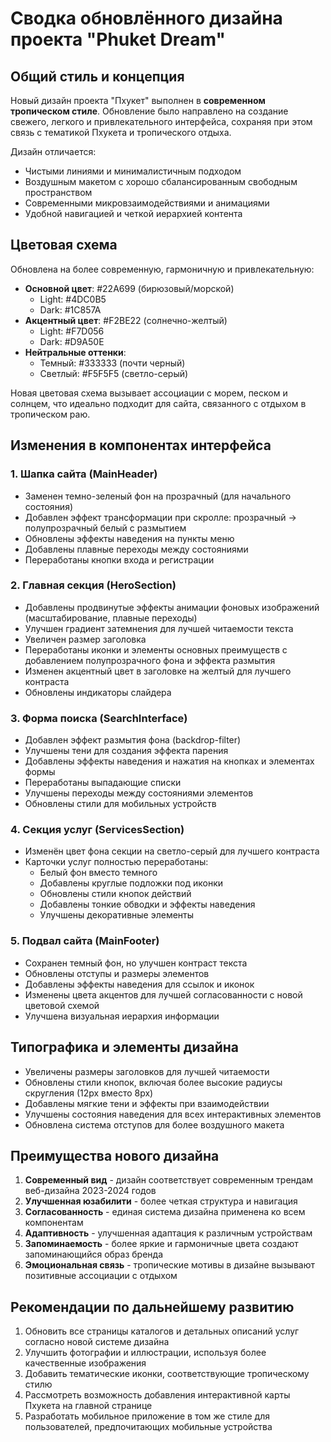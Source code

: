 # Сводка обновлённого дизайна проекта "Phuket Dream"

## Общий стиль и концепция

Новый дизайн проекта "Пхукет" выполнен в **современном тропическом стиле**. Обновление было направлено на создание свежего, легкого и привлекательного интерфейса, сохраняя при этом связь с тематикой Пхукета и тропического отдыха.

Дизайн отличается:

- Чистыми линиями и минималистичным подходом
- Воздушным макетом с хорошо сбалансированным свободным пространством
- Современными микровзаимодействиями и анимациями
- Удобной навигацией и четкой иерархией контента

## Цветовая схема

Обновлена на более современную, гармоничную и привлекательную:

- **Основной цвет**: #22A699 (бирюзовый/морской)
  - Light: #4DC0B5
  - Dark: #1C857A
- **Акцентный цвет**: #F2BE22 (солнечно-желтый)
  - Light: #F7D056
  - Dark: #D9A50E
- **Нейтральные оттенки**:
  - Темный: #333333 (почти черный)
  - Светлый: #F5F5F5 (светло-серый)

Новая цветовая схема вызывает ассоциации с морем, песком и солнцем, что идеально подходит для сайта, связанного с отдыхом в тропическом раю.

## Изменения в компонентах интерфейса

### 1. Шапка сайта (MainHeader)

- Заменен темно-зеленый фон на прозрачный (для начального состояния)
- Добавлен эффект трансформации при скролле: прозрачный → полупрозрачный белый с размытием
- Обновлены эффекты наведения на пункты меню
- Добавлены плавные переходы между состояниями
- Переработаны кнопки входа и регистрации

### 2. Главная секция (HeroSection)

- Добавлены продвинутые эффекты анимации фоновых изображений (масштабирование, плавные переходы)
- Улучшен градиент затемнения для лучшей читаемости текста
- Увеличен размер заголовка
- Переработаны иконки и элементы основных преимуществ с добавлением полупрозрачного фона и эффекта размытия
- Изменен акцентный цвет в заголовке на желтый для лучшего контраста
- Обновлены индикаторы слайдера

### 3. Форма поиска (SearchInterface)

- Добавлен эффект размытия фона (backdrop-filter)
- Улучшены тени для создания эффекта парения
- Добавлены эффекты наведения и нажатия на кнопках и элементах формы
- Переработаны выпадающие списки
- Улучшены переходы между состояниями элементов
- Обновлены стили для мобильных устройств

### 4. Секция услуг (ServicesSection)

- Изменён цвет фона секции на светло-серый для лучшего контраста
- Карточки услуг полностью переработаны:
  - Белый фон вместо темного
  - Добавлены круглые подложки под иконки
  - Обновлены стили кнопок действий
  - Добавлены тонкие обводки и эффекты наведения
  - Улучшены декоративные элементы

### 5. Подвал сайта (MainFooter)

- Сохранен темный фон, но улучшен контраст текста
- Обновлены отступы и размеры элементов
- Добавлены эффекты наведения для ссылок и иконок
- Изменены цвета акцентов для лучшей согласованности с новой цветовой схемой
- Улучшена визуальная иерархия информации

## Типографика и элементы дизайна

- Увеличены размеры заголовков для лучшей читаемости
- Обновлены стили кнопок, включая более высокие радиусы скругления (12px вместо 8px)
- Добавлены мягкие тени и эффекты при взаимодействии
- Улучшены состояния наведения для всех интерактивных элементов
- Обновлена система отступов для более воздушного макета

## Преимущества нового дизайна

1. **Современный вид** - дизайн соответствует современным трендам веб-дизайна 2023-2024 годов
2. **Улучшенная юзабилити** - более четкая структура и навигация
3. **Согласованность** - единая система дизайна применена ко всем компонентам
4. **Адаптивность** - улучшенная адаптация к различным устройствам
5. **Запоминаемость** - более яркие и гармоничные цвета создают запоминающийся образ бренда
6. **Эмоциональная связь** - тропические мотивы в дизайне вызывают позитивные ассоциации с отдыхом

## Рекомендации по дальнейшему развитию

1. Обновить все страницы каталогов и детальных описаний услуг согласно новой системе дизайна
2. Улучшить фотографии и иллюстрации, используя более качественные изображения
3. Добавить тематические иконки, соответствующие тропическому стилю
4. Рассмотреть возможность добавления интерактивной карты Пхукета на главной странице
5. Разработать мобильное приложение в том же стиле для пользователей, предпочитающих мобильные устройства
